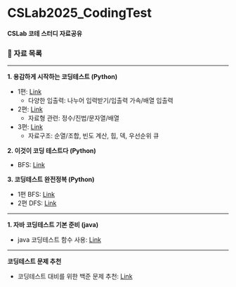 # CSLab2025_CodingTest
**CSLab 코테 스터디 자료공유**

### 📰 자료 목록
---
**1. 용감하게 시작하는 코딩테스트 (Python)**
   - 1편: [Link](https://covenant.tistory.com/141)
     - 다양한 입출력: 나누어 입력받기/입출력 가속/배열 입출력
   - 2편: [Link](https://covenant.tistory.com/142)
     - 자료형 관련: 정수/진법/문자열/배열
   - 3편: [Link](https://covenant.tistory.com/143)
     - 자료구조: 순열/조합, 빈도 계산, 힙, 덱, 우선순위 큐

**2. 이것이 코딩 테스트다 (Python)**
   - BFS: [Link](https://freedeveloper.tistory.com/373)

**3. 코딩테스트 완전정복 (Python)**
   - 1편 BFS: [Link](https://velog.io/@sihoon_cho/Python%EC%BD%94%EB%94%A9%ED%85%8C%EC%8A%A4%ED%8A%B8-%EC%BD%94%EB%94%A9%ED%85%8C%EC%8A%A4%ED%8A%B8-%EC%99%84%EC%A0%84%EC%A0%95%EB%B3%B5-BFS-%EB%84%88%EB%B9%84%EC%9A%B0%EC%84%A0%ED%83%90%EC%83%89)
   - 2편 DFS: [Link](https://velog.io/@sihoon_cho/Python%EC%BD%94%EB%94%A9%ED%85%8C%EC%8A%A4%ED%8A%B8-%EC%BD%94%EB%94%A9%ED%85%8C%EC%8A%A4%ED%8A%B8-%EC%99%84%EC%A0%84%EC%A0%95%EB%B3%B5-DFS-%EA%B9%8A%EC%9D%B4%EC%9A%B0%EC%84%A0%ED%83%90%EC%83%89)

---
**1. 자바 코딩테스트 기본 준비 (java)**
   - java 코딩테스트 함수 사용: [Link](https://velog.io/@hyunsoo730/%EC%9E%90%EB%B0%94-%EC%BD%94%EB%94%A9%ED%85%8C%EC%8A%A4%ED%8A%B8-%EA%B8%B0%EB%B3%B8-%EC%A4%80%EB%B9%84)
     
---
**코딩테스트 문제 추천**
   - 코딩테스트 대비를 위한 백준 문제 추천: [Link](https://covenant.tistory.com/224)
